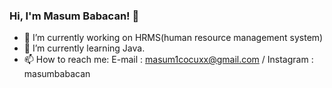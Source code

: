 ### Hi, I'm Masum Babacan! 👋

- 🔭 I’m currently working on HRMS(human resource management system)
- 🌱 I’m currently learning Java.
- 📫 How to reach me: E-mail : masum1cocuxx@gmail.com / Instagram : masumbabacan


